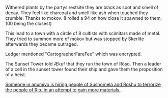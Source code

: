 Withered plants by the partys restsite they are black as soot and smell of decay. They feel like charcoal and smell like ash when touched they crumble. Thanks to mokov. (I rolled a 94 on how close it spawned to them, 100 being the closest)

This lead to a town with a circle of 8 cultists with scimitars made of metal. They tried to summon more of mokov but was stopped by Skerlite afterwards they became outraged.

Ledger mentioned "CartographerFareFee" which was encrypted.

The Sunset Tower told Ækuf that they run the town of Röso. Then a leader of a cell in the sunset tower found their ship and gave them the proposition of a heist.

[Someone in anumivo is hiring people of Sushomela and Roshu to terrorize the people of Ritu in an attempt to gain more materials.](share%20with%20us.md).